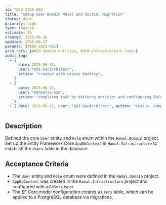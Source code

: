 ```yaml
---
id: TASK-2025-003
title: "Setup User Domain Model and Initial Migration"
status: done
priority: high
type: feature
estimate: 4h
created: 2025-06-16
updated: 2025-06-17
parents: [TASK-2025-001]
arch_refs: [ARCH-domain-entities, ARCH-infrastructure-layer]
audit_log:
  - {
      date: 2025-06-16,
      user: "@AI-DocArchitect",
      action: "created with status backlog",
    }
  - {
      date: 2025-06-17,
      user: "@Robotic-SSE",
      action: "completed task by defining entities and configuring DbContext",
    }
  - { date: 2025-06-17, user: "@AI-DocArchitect", action: "status: completed -> done" }
---
```


## Description

Defined the core `User` entity and `Role` enum within the `Hamal.Domain` project. Set up the Entity Framework Core `AppDbContext` in `Hamal.Infrastructure` to establish the `Users` table in the database.

## Acceptance Criteria

- The `User` entity and `Role` enum were defined in the `Hamal.Domain` project.
- `AppDbContext` was created in the `Hamal.Infrastructure` project and configured with a `DbSet<User>`.
- The EF Core model configuration creates a `Users` table, which can be applied to a PostgreSQL database via migrations.
